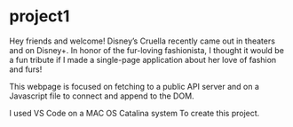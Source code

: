 # project1

Hey friends and welcome!
Disney’s Cruella recently came out in theaters and on Disney+. In honor of the fur-loving fashionista, I thought it would be a fun tribute if I made a single-page application about her love of fashion and furs!

This webpage is focused on fetching to a public API server and on a Javascript file to connect and append to the DOM. 

I used VS Code on a MAC OS Catalina system To create this project. 